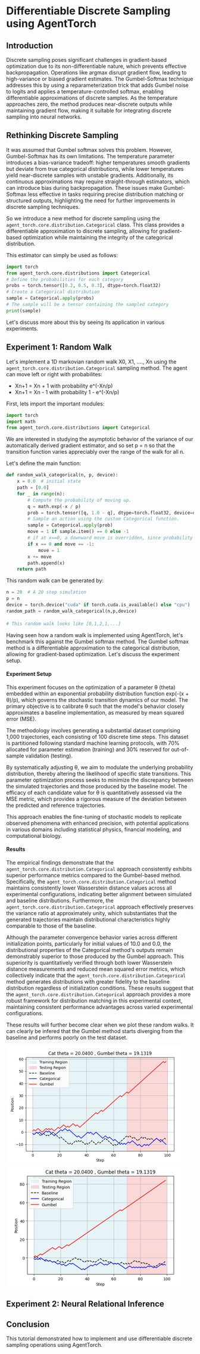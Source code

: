 # Differentiable Discrete Sampling using AgentTorch     
## Introduction
Discrete sampling poses significant challenges in gradient-based optimization due to its non-differentiable nature, which prevents effective backpropagation. Operations like argmax disrupt gradient flow, leading to high-variance or biased gradient estimates. The Gumbel-Softmax technique addresses this by using a reparameterization trick that adds Gumbel noise to logits and applies a temperature-controlled softmax, enabling differentiable approximations of discrete samples. As the temperature approaches zero, the method produces near-discrete outputs while maintaining gradient flow, making it suitable for integrating discrete sampling into neural networks.

## Rethinking Discrete Sampling
It was assumed that Gumbel softmax solves this problem. However, Gumbel-Softmax has its own limitations. The temperature parameter introduces a bias-variance tradeoff: higher temperatures smooth gradients but deviate from true categorical distributions, while lower temperatures yield near-discrete samples with unstable gradients. Additionally, its continuous approximations may require straight-through estimators, which can introduce bias during backpropagation. These issues make Gumbel-Softmax less effective in tasks requiring precise distribution matching or structured outputs, highlighting the need for further improvements in discrete sampling techniques.

So we introduce a new method for discrete sampling using the `agent_torch.core.distribution.Categorical` class. This class provides a differentiable approximation to discrete sampling, allowing for gradient-based optimization while maintaining the integrity of the categorical distribution.

This estimator can simply be used as follows:

```python
import torch
from agent_torch.core.distributions import Categorical
# Define the probabilities for each category
probs = torch.tensor([0.2, 0.5, 0.3], dtype=torch.float32)
# Create a Categorical distribution
sample = Categorical.apply(probs)
# The sample will be a tensor containing the sampled category
print(sample)
```
Let's discuss more about this by seeing its application in various experiments.
## Experiment 1: Random Walk
Let's implement a 1D markovian random walk X0, X1, ...., Xn using the `agent_torch.core.distribution.Categorical` sampling method. The agent can move left or right with probabilites:

- Xn+1 = Xn + 1 with probability e^(-Xn/p)
- Xn+1 = Xn - 1 with probability 1 - e^(-Xn/p)

First, lets import the important modules:

```python
import torch
import math
from agent_torch.core.distributions import Categorical
```
We are interested in studying the asymptotic behavior of the variance of
our automatically derived gradient estimator, and so set p = n so that the transition function varies appreciably over the range of the walk for all n.

Let's define the main function:

```python
def random_walk_categorical(n, p, device):
    x = 0.0  # initial state
    path = [0.0]
    for _ in range(n):
        # Compute the probability of moving up.
        q = math.exp(-x / p)
        prob = torch.tensor([q, 1.0 - q], dtype=torch.float32, device=device).unsqueeze(0)  
        # Sample an action using the custom Categorical function.
        sample = Categorical.apply(prob)  
        move = 1 if sample.item() == 0 else -1
        # if at x==0, a downward move is overridden, since probability for going up is 1.
        if x == 0 and move == -1:
            move = 1
        x += move
        path.append(x)
    return path
```
This random walk can be generated by:

```python
n = 20  # A 20 step simulation
p = n
device = torch.device("cuda" if torch.cuda.is_available() else "cpu")
random_path = random_walk_categorical(n,p,device)

# This random walk looks like [0,1,2,1,...]
```
Having seen how a random walk is implemented using AgentTorch, let's benchmark this against the Gumbel softmax method. The Gumbel softmax method is a differentiable approximation to the categorical distribution, allowing for gradient-based optimization. Let's discuss the experiment setup.

#### Experiment Setup
This experiment focuses on the optimization of a parameter θ (theta) embedded within an exponential probability distribution function exp(-(x + θ)/p), which governs the stochastic transition dynamics of our model. The primary objective is to calibrate θ such that the model's behavior closely approximates a baseline implementation, as measured by mean squared error (MSE).

The methodology involves generating a substantial dataset comprising 1,000 trajectories, each consisting of 100 discrete time steps. This dataset is partitioned following standard machine learning protocols, with 70% allocated for parameter estimation (training) and 30% reserved for out-of-sample validation (testing).

By systematically adjusting θ, we aim to modulate the underlying probability distribution, thereby altering the likelihood of specific state transitions. This parameter optimization process seeks to minimize the discrepancy between the simulated trajectories and those produced by the baseline model. The efficacy of each candidate value for θ is quantitatively assessed via the MSE metric, which provides a rigorous measure of the deviation between the predicted and reference trajectories.

This approach enables the fine-tuning of stochastic models to replicate observed phenomena with enhanced precision, with potential applications in various domains including statistical physics, financial modeling, and computational biology.

#### Results
The empirical findings demonstrate that the `agent_torch.core.distribution.Categorical` approach consistently exhibits superior performance metrics compared to the Gumbel-based method. Specifically, the `agent_torch.core.distribution.Categorical` method maintains consistently lower Wasserstein distance values across all experimental configurations, indicating better alignment between simulated and baseline distributions. Furthermore, the `agent_torch.core.distribution.Categorical` approach effectively preserves the variance ratio at approximately unity, which substantiates that the generated trajectories maintain distributional characteristics highly comparable to those of the baseline.

Although the parameter convergence behavior varies across different initialization points, particularly for initial values of 10.0 and 0.0, the distributional properties of the Categorical method's outputs remain demonstrably superior to those produced by the Gumbel approach. This superiority is quantitatively verified through both lower Wasserstein distance measurements and reduced mean squared error metrics, which collectively indicate that the `agent_torch.core.distribution.Categorical` method generates distributions with greater fidelity to the baseline distribution regardless of initialization conditions. These results suggest that the `agent_torch.core.distribution.Categorical` approach provides a more robust framework for distribution matching in this experimental context, maintaining consistent performance advantages across varied experimental configurations.

These results will further become clear when we plot these random walks. It can clearly be infered that the Gumbel method starts diverging from the baseline and performs poorly on the test dataset.

![image](rwalk.png)
![image](rwalk1.png)

## Experiment 2: Neural Relational Inference

## Conclusion
This tutorial demonstrated how to implement and use differentiable discrete sampling operations using AgentTorch.